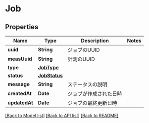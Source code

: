 # Job

## Properties
Name | Type | Description | Notes
------------ | ------------- | ------------- | -------------
**uuid** | **String** | ジョブのUUID | 
**measUuid** | **String** | 計測のUUID | 
**type** | [**JobType**](JobType.md) |  | 
**status** | [**JobStatus**](JobStatus.md) |  | 
**message** | **String** | ステータスの説明 | 
**createdAt** | **Date** | ジョブが作成された日時 | 
**updatedAt** | **Date** | ジョブの最終更新日時 | 

[[Back to Model list]](../README.md#documentation-for-models) [[Back to API list]](../README.md#documentation-for-api-endpoints) [[Back to README]](../README.md)


